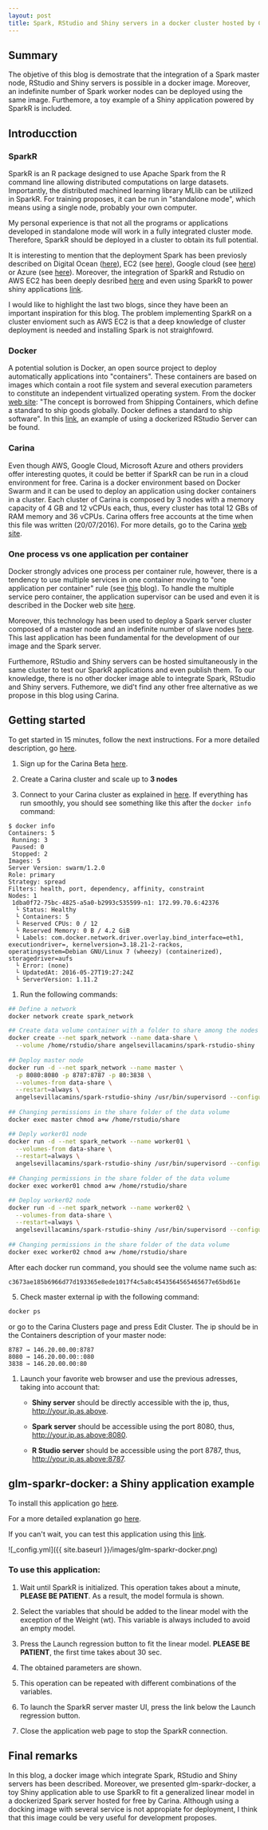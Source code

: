 ```yaml
---
layout: post
title: Spark, RStudio and Shiny servers in a docker cluster hosted by Carina
---
```

## Summary
The objetive of this blog is demostrate that the integration of a Spark master node, RStudio and Shiny servers is possible in a docker image. Moreover, an indefinite number of Spark worker nodes can be deployed using the same image. Furthemore, a toy example of a Shiny application powered by SparkR is included.

## Introducction

### SparkR

SparkR is an R package designed to use Apache Spark from the R command line allowing distributed computations on large datasets. Importantly, the distributed machined learning library MLlib can be utilized in SparkR. For training proposes, it can be run in "standalone mode", which means using a single node, probably your own computer. 

My personal experience is that not all the programs or applications developed in standalone mode will work in a fully integrated cluster mode. Therefore, SparkR should be deployed in a cluster to obtain its full potential. 

It is interesting to mention that the deployment Spark has been previosly described on Digital Ocean ([here](http://www.infolace.com/blog/2015/02/27/create-an-ad-hoc-spark-cluster/)), EC2 (see [here](http://spark.apache.org/docs/latest/ec2-scripts.html)), Google cloud (see [here](https://cloud.google.com/dataproc/)) or Azure (see [here](https://blog.sixeyed.com/spark-on-azure-big-data-made-easy/)). Moreover, the integration of SparkR and Rstudio on AWS EC2 has been deeply desribed [here](http://www.r-bloggers.com/launch-apache-spark-on-aws-ec2-and-initialize-sparkr-using-rstudio/) and even using SparkR to power shiny applications [link](www.r-bloggers.com/using-apache-sparkr-to-power-shiny-applications-part-i). 

I would like to highlight the last two blogs, since they have been an important inspiration for this blog. The problem implementing SparkR on a cluster envioment such as AWS EC2 is that a deep knowledge of cluster deployment is needed and installing Spark is not straighfowrd.

### Docker

A potential solution is Docker, an open source project to deploy automatically applications into  "containers". These containers are based on images which contain a root file system and several execution parameters to constitute an independent virtualized operating system. From the docker [web site](https://docs.docker.com): "The concept is borrowed from Shipping Containers, which define a standard to ship goods globally. Docker defines a standard to ship software". In this [link](http://code.markedmondson.me/setting-up-scheduled-R-scripts-for-an-analytics-team/), an example of using a dockerized RStudio Server can be found. 

### Carina

Even though AWS, Google Cloud, Microsoft Azure and others providers offer interesting quotes, it could be better if SparkR can be run in a cloud environment for free. Carina is a docker environment based on Docker Swarm and it can be used to deploy an application using docker containers in a cluster. Each cluster of Carina is composed by 3 nodes with a memory capacity of 4 GB and 12 vCPUs each, thus, every cluster has total 12 GBs of RAM memory and 36 vCPUs. Carina offers free accounts at the time when this file was written (20/07/2016). For more details, go to the Carina [web site](https://getcarina.com).

### One process vs one application per container
Docker strongly advices one process per container rule, however, there is a tendency to use multiple services in one container moving to "one application per container" rule (see [this](https://blog.phusion.nl/2015/01/20/baseimage-docker-fat-containers-treating-containers-vms/) blog). To handle the multiple service pero container, the application supervisor can be used and even it is described in the Docker web site [here](https://docs.docker.com/engine/admin/using_supervisord/). 

Moreover, this technology has been used to deploy a Spark server cluster composed of a master node and an indefinite number of slave nodes [here](https://www.anchormen.nl/spark-docker/). This last application has been fundamental for the development of our image and the Spark server. 

Furthemore, RStudio and Shiny servers can be hosted simultaneously in the same cluster to test our SparkR applications and even publish them. To our knowledge, there is no other docker image able to integrate Spark, RStudio and Shiny servers. Futhemore, we did't find any other free alternative as we propose in this blog using Carina.

## Getting started

To get started in 15 minutes, follow the next instructions. For a more detailed description, go [here](https://github.com/angelsevillacamins/spark-rstudio-shiny/wiki/spark-rstudio-shiny-docker-image-in-detail).

1. Sign up for the Carina Beta [here](https://app.getcarina.com/app/signup).

1. Create a Carina cluster and scale up to **3 nodes**

1. Connect to your Carina cluster as explained in [here](https://getcarina.com/docs/getting-started/getting-started-on-carina).
If everything has run smoothly, you should see something like this after the `docker info` command:

```
$ docker info
Containers: 5
 Running: 3
 Paused: 0
 Stopped: 2
Images: 5
Server Version: swarm/1.2.0
Role: primary
Strategy: spread
Filters: health, port, dependency, affinity, constraint
Nodes: 1
 1dba0f72-75bc-4825-a5a0-b2993c535599-n1: 172.99.70.6:42376
  └ Status: Healthy
  └ Containers: 5
  └ Reserved CPUs: 0 / 12
  └ Reserved Memory: 0 B / 4.2 GiB
  └ Labels: com.docker.network.driver.overlay.bind_interface=eth1, executiondriver=, kernelversion=3.18.21-2-rackos, operatingsystem=Debian GNU/Linux 7 (wheezy) (containerized), storagedriver=aufs
  └ Error: (none)
  └ UpdatedAt: 2016-05-27T19:27:24Z
  └ ServerVersion: 1.11.2    
```

1. Run the following commands:

```sh      
## Define a network
docker network create spark_network

## Create data volume container with a folder to share among the nodes
docker create --net spark_network --name data-share \
  --volume /home/rstudio/share angelsevillacamins/spark-rstudio-shiny
  
## Deploy master node
docker run -d --net spark_network --name master \
  -p 8080:8080 -p 8787:8787 -p 80:3838 \
  --volumes-from data-share \
  --restart=always \
  angelsevillacamins/spark-rstudio-shiny /usr/bin/supervisord --configuration=/opt/conf/master.conf
  
## Changing permissions in the share folder of the data volume
docker exec master chmod a+w /home/rstudio/share

## Deply worker01 node
docker run -d --net spark_network --name worker01 \
  --volumes-from data-share \
  --restart=always \
  angelsevillacamins/spark-rstudio-shiny /usr/bin/supervisord --configuration=/opt/conf/worker.conf
  
## Changing permissions in the share folder of the data volume
docker exec worker01 chmod a+w /home/rstudio/share

## Deploy worker02 node
docker run -d --net spark_network --name worker02 \
  --volumes-from data-share \
  --restart=always \
  angelsevillacamins/spark-rstudio-shiny /usr/bin/supervisord --configuration=/opt/conf/worker.conf
  
## Changing permissions in the share folder of the data volume
docker exec worker02 chmod a+w /home/rstudio/share
```

After each docker run command, you should see the volume name such as:

```
c3673ae185b6966d77d193365e8ede1017f4c5a8c4543564565465677e65bd61e
```

5. Check master external ip with the following command:

```sh
docker ps
```
or go to the Carina Clusters page and press Edit Cluster. The ip should be in the Containers description of your master node:

```
8787 → 146.20.00.00:8787
8080 → 146.20.00.00::080
3838 → 146.20.00.00:80
```

1. Launch your favorite web browser and use the previous adresses, taking into account that:

    - **Shiny server** should be directly accessible with the ip, thus, http://your.ip.as.above.

    - **Spark server** should be accessible using the port 8080, thus, http://your.ip.as.above:8080.

    - **R Studio server** should be accessible using the port 8787, thus, http://your.ip.as.above:8787.

## glm-sparkr-docker: a Shiny application example

To install this application go [here](http://angelsevillacamins/spark-rstudio-shiny). 

For a more detailed explanation go [here](https://github.com/angelsevillacamins/spark-rstudio-shiny/wiki/glm-sparkr-docker).

If you can't wait, you can test this application using this [link](http://glmsparkrdocker.inbionova.com/).

![_config.yml]({{ site.baseurl }}/images/glm-sparkr-docker.png)

### To use this application:

1. Wait until SparkR is initialized. This operation takes about a minute, **PLEASE BE PATIENT**. As a result, the model formula is shown.

1. Select the variables that should be added to the linear model with the exception of the Weight (wt). This variable is always included to avoid an empty model. 

1. Press the Launch regression button to fit the linear model. 
**PLEASE BE PATIENT**, the first time takes about 30 sec.

1. The obtained parameters are shown.

1. This operation can be repeated with different combinations of the variables.

1. To launch the SparkR server master UI, press the link below the Launch regression button.

1. Close the application web page to stop the SparkR connection.

## Final remarks
In this blog, a docker image which integrate Spark, RStudio and Shiny servers has been described. Moreover, we presented glm-sparkr-docker, a toy Shiny application able to use SparkR to fit a generalized linear model in a dockerized Spark server hosted for free by Carina. Although using a docking image with several service is not appropiate for deployment, I think that this image could be very useful for development proposes.
